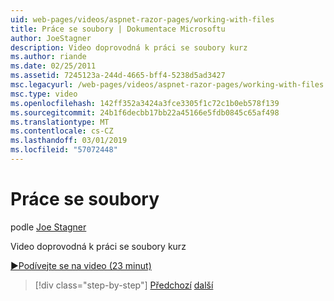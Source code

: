 ```yaml
---
uid: web-pages/videos/aspnet-razor-pages/working-with-files
title: Práce se soubory | Dokumentace Microsoftu
author: JoeStagner
description: Video doprovodná k práci se soubory kurz
ms.author: riande
ms.date: 02/25/2011
ms.assetid: 7245123a-244d-4665-bff4-5238d5ad3427
msc.legacyurl: /web-pages/videos/aspnet-razor-pages/working-with-files
msc.type: video
ms.openlocfilehash: 142ff352a3424a3fce3305f1c72c1b0eb578f139
ms.sourcegitcommit: 24b1f6decbb17bb22a45166e5fdb0845c65af498
ms.translationtype: MT
ms.contentlocale: cs-CZ
ms.lasthandoff: 03/01/2019
ms.locfileid: "57072448"
---
```

<a name="working-with-files"></a>Práce se soubory
====================
podle [Joe Stagner](https://github.com/JoeStagner)

Video doprovodná k práci se soubory kurz

[&#9654;Podívejte se na video (23 minut)](https://channel9.msdn.com/Blogs/ASP-NET-Site-Videos/working-with-files)

> [!div class="step-by-step"]
> [Předchozí](displaying-data-in-a-chart-part-2.md)
> [další](working-with-images.md)
